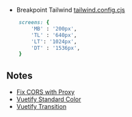 
- Breakpoint Tailwind [tailwind.config.cjs](https://github.com/parnuphun/ResearchProgressTrackingSystem/blob/master/tailwind.config.cjs)
```ruby
    screens: {
        'MB' : '200px',
        'TL' : '640px',
        'LT': '1024px',
        'DT' : '1536px',
    }
```

## Notes
- [Fix CORS with Proxy](https://vitejs.dev/config/server-options.html#server-proxy)
- [Vuetify Standard Color](https://stackoverflow.com/questions/52258669/how-to-change-the-text-color-of-a-vuetify-button)
- [Vuetify Transition](https://www.youtube.com/watch?v=z9DxKjnpjnI)
